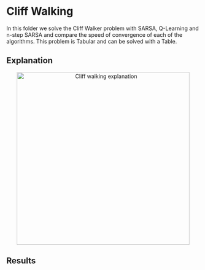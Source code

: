 # Cliff Walking

In this folder we solve the Cliff Walker problem with SARSA, Q-Learning and n-step SARSA and compare the speed of convergence of each of the algorithms. This problem is Tabular and can be solved with a Table.

## Explanation
<p align="center">
  <img src="https://github.com/robertofem/RL-basic-problems/raw/master/cliff-walking-explanation.png" width="450" align="middle" alt="Cliff walking explanation" />
</p>

## Results
